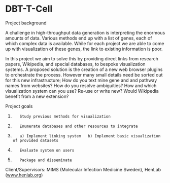 # DBT-T-Cell

Project background

A challenge in high-throughput data generation is interpreting the enormous amounts of data. Various methods end up with a list of genes, each of which complex data is available. While for each project we are able to come up with visualization of these genes, the link to existing information is poor.


In this project we aim to solve this by providing direct links from research papers, Wikipedia, and special databases, to bespoke visualization systems. A proposed solution is the creation of a new web browser plugins to orchestrate the process. However many small details need be sorted out for this new infrastructure; How do you text mine gene and and pathway names from websites? How do you resolve ambiguities? How and which visualization system can you use? Re-use or write new? Would Wikipedia benefit from a new extension?

 

Project goals

1)        Study previous methods for visualization

2)        Enumerate databases and other resources to integrate

3)        a) Implement linking system   b) Implement basic visualization of provided datasets

4)        Evaluate system on users

5)        Package and disseminate

 

Client/Supervisors: MIMS (Molecular Infection Medicine Sweden), HenLab (www.henlab.org)
